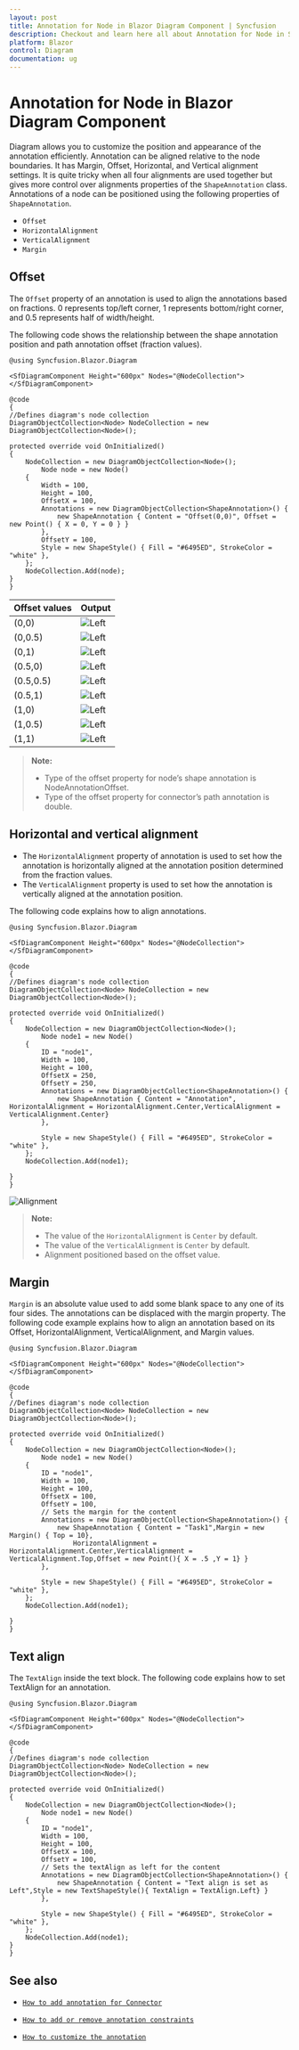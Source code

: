 ```yaml
---
layout: post
title: Annotation for Node in Blazor Diagram Component | Syncfusion
description: Checkout and learn here all about Annotation for Node in Syncfusion Blazor Diagram component and more.
platform: Blazor
control: Diagram
documentation: ug
---
```


# Annotation for Node in Blazor Diagram Component

Diagram allows you to customize the position and appearance of the annotation efficiently.
Annotation can be aligned relative to the node boundaries. It has Margin, Offset, Horizontal, and Vertical alignment settings. It is quite tricky when all four alignments are used together but gives more control over alignments properties of the `ShapeAnnotation` class.
Annotations of a node can be positioned using the following properties of `ShapeAnnotation`.

* `Offset`
* `HorizontalAlignment`
* `VerticalAlignment`
* `Margin`

## Offset

The `Offset` property of an annotation is used to align the annotations based on fractions. 0 represents top/left corner, 1 represents bottom/right corner, and 0.5 represents half of width/height.

The following code shows the relationship between the shape annotation position and path annotation offset (fraction values).

```cshtml
@using Syncfusion.Blazor.Diagram

<SfDiagramComponent Height="600px" Nodes="@NodeCollection">
</SfDiagramComponent>

@code
{
//Defines diagram's node collection
DiagramObjectCollection<Node> NodeCollection = new DiagramObjectCollection<Node>();

protected override void OnInitialized()
{
    NodeCollection = new DiagramObjectCollection<Node>();
        Node node = new Node()
    {
        Width = 100,
        Height = 100,
        OffsetX = 100,
        Annotations = new DiagramObjectCollection<ShapeAnnotation>() {
            new ShapeAnnotation { Content = "Offset(0,0)", Offset = new Point() { X = 0, Y = 0 } }
        },
        OffsetY = 100,
        Style = new ShapeStyle() { Fill = "#6495ED", StrokeColor = "white" },
    };
    NodeCollection.Add(node);
}
}
```

| Offset values | Output |
|---|---|
| (0,0) | ![Left](../images/Offset0,0.png) |
| (0,0.5) | ![Left](../images/Offset0,5.png) |
| (0,1) | ![Left](../images/Offset0,1.png) |
| (0.5,0) | ![Left](../images/Offset5,0.png) |
| (0.5,0.5) | ![Left](../images/Offset5,5.png) |
| (0.5,1) | ![Left](../images/Offset5,1.png) |
| (1,0) | ![Left](../images/Offset1,0.png) |
| (1,0.5) | ![Left](../images/Offset1,5.png) |
| (1,1) | ![Left](../images/Offset1,1.png) |

>**Note:**
>* Type of the offset property for node’s shape annotation is NodeAnnotationOffset.
>* Type of the offset property for connector’s path annotation is double.

## Horizontal and vertical alignment

* The `HorizontalAlignment` property of annotation is used to set how the annotation is horizontally aligned at the annotation position determined from the fraction values.
* The `VerticalAlignment` property is used to set how the annotation is vertically aligned at the annotation position.

The following code explains how to align annotations.

```cshtml
@using Syncfusion.Blazor.Diagram

<SfDiagramComponent Height="600px" Nodes="@NodeCollection">
</SfDiagramComponent>

@code
{
//Defines diagram's node collection
DiagramObjectCollection<Node> NodeCollection = new DiagramObjectCollection<Node>();

protected override void OnInitialized()
{
    NodeCollection = new DiagramObjectCollection<Node>();
        Node node1 = new Node()
    {
        ID = "node1",
        Width = 100,
        Height = 100,
        OffsetX = 250,
        OffsetY = 250,
        Annotations = new DiagramObjectCollection<ShapeAnnotation>() {
            new ShapeAnnotation { Content = "Annotation", HorizontalAlignment = HorizontalAlignment.Center,VerticalAlignment = VerticalAlignment.Center}
        },

        Style = new ShapeStyle() { Fill = "#6495ED", StrokeColor = "white" },
    };
    NodeCollection.Add(node1);

}
}

```

![Allignment](../images/AllignmentImage.png)

>**Note:**
>* The value of the `HorizontalAlignment` is `Center` by default.
>* The value of the `VerticalAlignment` is `Center` by default.
>* Alignment positioned based on the offset value.

## Margin

`Margin` is an absolute value used to add some blank space to any one of its four sides. The annotations can be displaced with the margin property. The following code example explains how to align an annotation based on its Offset, HorizontalAlignment, VerticalAlignment, and Margin values.

```cshtml
@using Syncfusion.Blazor.Diagram

<SfDiagramComponent Height="600px" Nodes="@NodeCollection">
</SfDiagramComponent>

@code
{
//Defines diagram's node collection
DiagramObjectCollection<Node> NodeCollection = new DiagramObjectCollection<Node>();

protected override void OnInitialized()
{
    NodeCollection = new DiagramObjectCollection<Node>();
        Node node1 = new Node()
    {
        ID = "node1",
        Width = 100,
        Height = 100,
        OffsetX = 100,
        OffsetY = 100,
        // Sets the margin for the content
        Annotations = new DiagramObjectCollection<ShapeAnnotation>() {
            new ShapeAnnotation { Content = "Task1",Margin = new Margin() { Top = 10},
                HorizontalAlignment = HorizontalAlignment.Center,VerticalAlignment = VerticalAlignment.Top,Offset = new Point(){ X = .5 ,Y = 1} }
        },

        Style = new ShapeStyle() { Fill = "#6495ED", StrokeColor = "white" },
    };
    NodeCollection.Add(node1);

}
}

```

## Text align

The `TextAlign` inside the text block. The following code explains how to set TextAlign for an annotation.

```cshtml
@using Syncfusion.Blazor.Diagram

<SfDiagramComponent Height="600px" Nodes="@NodeCollection">
</SfDiagramComponent>

@code
{
//Defines diagram's node collection
DiagramObjectCollection<Node> NodeCollection = new DiagramObjectCollection<Node>();

protected override void OnInitialized()
{
    NodeCollection = new DiagramObjectCollection<Node>();
        Node node1 = new Node()
    {
        ID = "node1",
        Width = 100,
        Height = 100,
        OffsetX = 100,
        OffsetY = 100,
        // Sets the textAlign as left for the content
        Annotations = new DiagramObjectCollection<ShapeAnnotation>() {
            new ShapeAnnotation { Content = "Text align is set as Left",Style = new TextShapeStyle(){ TextAlign = TextAlign.Left} }
        },

        Style = new ShapeStyle() { Fill = "#6495ED", StrokeColor = "white" },
    };
    NodeCollection.Add(node1);
}
}

```

## See also

* [`How to add annotation for Connector`](./connector-annotation)

* [`How to add or remove annotation constraints`](../constraints/#annotation-constraints)

* [`How to customize the annotation`](./appearance)
